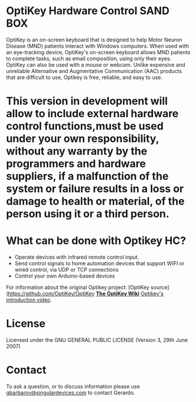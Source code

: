# OptiKey Hardware Control  SAND BOX

OptiKey is an on-screen keyboard that is designed to help Motor Neuron Disease (MND) patients interact with Windows computers. When used with an eye-tracking device, OptiKey's on-screen keyboard allows MND patients to complete tasks, such as email composition, using only their eyes. OptiKey can also be used with a mouse or webcam. Unlike expensive and unreliable Alternative and Augmentative Communication (AAC) products that are difficult to use, Optikey is free, reliable, and easy to use.

# This version in development will allow to include external hardware control functions,must be used under your own responsibility, without any warranty by the programmers and hardware suppliers, if a malfunction of the system or failure results in a loss or damage to health or material, of the person using it or a third person.


# What can be done with Optikey HC?

- Operate devices with infrared remote control input.
- Send control signals to home automation devices that support WIFI or wired control, via UDP or TCP connections
- Control your own Arduino-based devices 


For information about the original Optikey project:
[OptiKey source](https://github.com/OptiKey/OptiKey
[**The OptiKey Wiki**](https://github.com/OptiKey/OptiKey/wiki) 
[Optikey's introduction video](https://www.youtube.com/watch?v=HLkyORh7vKk).

# License

Licensed under the GNU GENERAL PUBLIC LICENSE (Version 3, 29th June 2007)

# Contact

To ask a question, or to discuss information please use gbarbarov@singulardevices.com to contact Gerardo.

